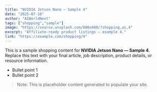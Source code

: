 ```yaml
---
title: "NVIDIA Jetson Nano — Sample 4"
date: "2025-07-18"
author: "AIWorldNext"
tags: ["shopping","sample"]
image: "https://source.unsplash.com/800x600/?shopping,ai,4"
excerpt: "Affiliate-ready product listings — example 4."
link: "https://example.com/shopping/4"
---
```


This is a sample shopping content for **NVIDIA Jetson Nano — Sample 4**. Replace this text with your final article, job description, product details, or resource information.

- Bullet point 1
- Bullet point 2

> Note: This is placeholder content generated to populate your site.
